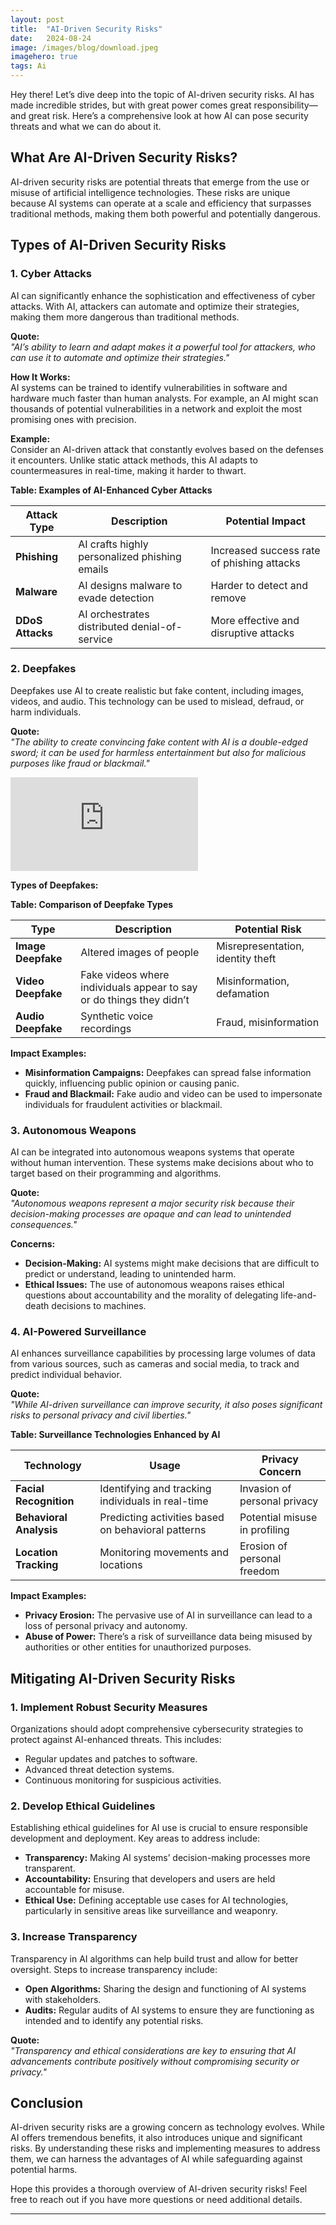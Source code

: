 ```yaml
---
layout:	post
title:	"AI-Driven Security Risks"
date:	2024-08-24
image: /images/blog/download.jpeg
imagehero: true
tags: Ai
--- 
```


Hey there! Let’s dive deep into the topic of AI-driven security risks. AI has made incredible strides, but with great power comes great responsibility—and great risk. Here’s a comprehensive look at how AI can pose security threats and what we can do about it.

## What Are AI-Driven Security Risks?

AI-driven security risks are potential threats that emerge from the use or misuse of artificial intelligence technologies. These risks are unique because AI systems can operate at a scale and efficiency that surpasses traditional methods, making them both powerful and potentially dangerous.

## Types of AI-Driven Security Risks

### 1. **Cyber Attacks**

AI can significantly enhance the sophistication and effectiveness of cyber attacks. With AI, attackers can automate and optimize their strategies, making them more dangerous than traditional methods.

**Quote:**  
_"AI’s ability to learn and adapt makes it a powerful tool for attackers, who can use it to automate and optimize their strategies."_

**How It Works:**  
AI systems can be trained to identify vulnerabilities in software and hardware much faster than human analysts. For example, an AI might scan thousands of potential vulnerabilities in a network and exploit the most promising ones with precision.

**Example:**  
Consider an AI-driven attack that constantly evolves based on the defenses it encounters. Unlike static attack methods, this AI adapts to countermeasures in real-time, making it harder to thwart.

**Table: Examples of AI-Enhanced Cyber Attacks**

| **Attack Type**      | **Description**                                  | **Potential Impact**             |
|----------------------|--------------------------------------------------|---------------------------------|
| **Phishing**         | AI crafts highly personalized phishing emails   | Increased success rate of phishing attacks |
| **Malware**          | AI designs malware to evade detection           | Harder to detect and remove     |
| **DDoS Attacks**     | AI orchestrates distributed denial-of-service   | More effective and disruptive attacks |

### 2. **Deepfakes**

Deepfakes use AI to create realistic but fake content, including images, videos, and audio. This technology can be used to mislead, defraud, or harm individuals.

**Quote:**  
_"The ability to create convincing fake content with AI is a double-edged sword; it can be used for harmless entertainment but also for malicious purposes like fraud or blackmail."_

<iframe src="https://www.youtube.com/embed/vJefOB8kec8" frameborder="0" allowfullscreen></iframe>


**Types of Deepfakes:**

**Table: Comparison of Deepfake Types**

| **Type**             | **Description**                                 | **Potential Risk**              |
|----------------------|-------------------------------------------------|---------------------------------|
| **Image Deepfake**   | Altered images of people                        | Misrepresentation, identity theft |
| **Video Deepfake**   | Fake videos where individuals appear to say or do things they didn’t | Misinformation, defamation     |
| **Audio Deepfake**   | Synthetic voice recordings                       | Fraud, misinformation           |

**Impact Examples:**  
- **Misinformation Campaigns:** Deepfakes can spread false information quickly, influencing public opinion or causing panic.
- **Fraud and Blackmail:** Fake audio and video can be used to impersonate individuals for fraudulent activities or blackmail.

### 3. **Autonomous Weapons**

AI can be integrated into autonomous weapons systems that operate without human intervention. These systems make decisions about who to target based on their programming and algorithms.

**Quote:**  
_"Autonomous weapons represent a major security risk because their decision-making processes are opaque and can lead to unintended consequences."_

**Concerns:**
- **Decision-Making:** AI systems might make decisions that are difficult to predict or understand, leading to unintended harm.
- **Ethical Issues:** The use of autonomous weapons raises ethical questions about accountability and the morality of delegating life-and-death decisions to machines.

### 4. **AI-Powered Surveillance**

AI enhances surveillance capabilities by processing large volumes of data from various sources, such as cameras and social media, to track and predict individual behavior.

**Quote:**  
_"While AI-driven surveillance can improve security, it also poses significant risks to personal privacy and civil liberties."_

**Table: Surveillance Technologies Enhanced by AI**

| **Technology**       | **Usage**                                       | **Privacy Concern**            |
|----------------------|-------------------------------------------------|--------------------------------|
| **Facial Recognition** | Identifying and tracking individuals in real-time | Invasion of personal privacy   |
| **Behavioral Analysis** | Predicting activities based on behavioral patterns | Potential misuse in profiling  |
| **Location Tracking** | Monitoring movements and locations              | Erosion of personal freedom    |

**Impact Examples:**  
- **Privacy Erosion:** The pervasive use of AI in surveillance can lead to a loss of personal privacy and autonomy.
- **Abuse of Power:** There’s a risk of surveillance data being misused by authorities or other entities for unauthorized purposes.

## Mitigating AI-Driven Security Risks

### 1. **Implement Robust Security Measures**

Organizations should adopt comprehensive cybersecurity strategies to protect against AI-enhanced threats. This includes:
- Regular updates and patches to software.
- Advanced threat detection systems.
- Continuous monitoring for suspicious activities.

### 2. **Develop Ethical Guidelines**

Establishing ethical guidelines for AI use is crucial to ensure responsible development and deployment. Key areas to address include:
- **Transparency:** Making AI systems’ decision-making processes more transparent.
- **Accountability:** Ensuring that developers and users are held accountable for misuse.
- **Ethical Use:** Defining acceptable use cases for AI technologies, particularly in sensitive areas like surveillance and weaponry.

### 3. **Increase Transparency**

Transparency in AI algorithms can help build trust and allow for better oversight. Steps to increase transparency include:
- **Open Algorithms:** Sharing the design and functioning of AI systems with stakeholders.
- **Audits:** Regular audits of AI systems to ensure they are functioning as intended and to identify any potential risks.

**Quote:**  
_"Transparency and ethical considerations are key to ensuring that AI advancements contribute positively without compromising security or privacy."_

## Conclusion

AI-driven security risks are a growing concern as technology evolves. While AI offers tremendous benefits, it also introduces unique and significant risks. By understanding these risks and implementing measures to address them, we can harness the advantages of AI while safeguarding against potential harms.

Hope this provides a thorough overview of AI-driven security risks! Feel free to reach out if you have more questions or need additional details.


---





  
